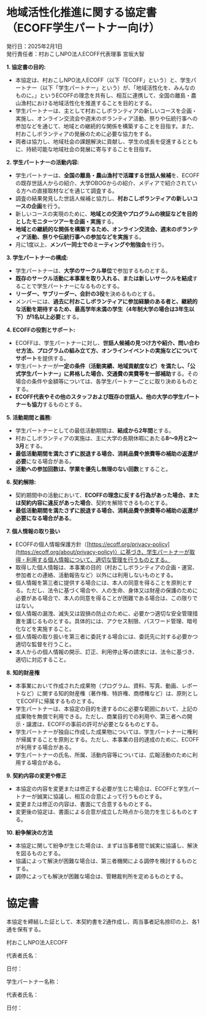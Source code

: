 # 地域活性化推進に関する協定書（ECOFF学生パートナー向け）

発行日：2025年2月1日  
発行責任者：村おこしNPO法人ECOFF代表理事 宮坂大智

**1. 協定書の目的:**

*   本協定は、村おこしNPO法人ECOFF（以下「ECOFF」という）と、学生パートナー（以下「学生パートナー」という）が、「地域活性化を、みんなのものに。」というECOFFの理念を共有し、相互に連携して、全国の離島・農山漁村における地域活性化を推進することを目的とする。
*   学生パートナーは、主として村おこしボランティアの新しいコースを企画・実施し、オンライン交流会や週末のボランティア活動、祭りや伝統行事への参加などを通じて、地域との継続的な関係を構築することを目指す。また、村おこしボランティアの発展のために必要な協力をする。
*   両者は協力し、地域社会の課題解決に貢献し、学生の成長を促進するとともに、持続可能な地域社会の発展に寄与することを目指す。

**2. 学生パートナーの活動内容:**

*   学生パートナーは、**全国の離島・農山漁村で活躍する世話人候補**を、ECOFFの既存世話人からの紹介、大学OBOGからの紹介、メディアで紹介されている方への直接取材などを通じて調査する。
*   調査の結果発見した世話人候補と協力し、**村おこしボランティアの新しいコースの企画**を行う。
*   新しいコースの実現のために、**地域との交流やプログラムの検証などを目的としたモニターツアーを企画・実施**する。
*   **地域との継続的な関係を構築するため、オンライン交流会、週末のボランティア活動、祭りや伝統行事への参加などを実施**する。
*   月に1度以上、**メンバー同士でのミーティングや勉強会**を行う。

**3. 学生パートナーの構成:**

*   学生パートナーは、**大学のサークル単位**で参加するものとする。
*   **既存のサークル活動に本事業を取り入れる、または新しいサークルを結成**することで学生パートナーになるものとする。
*   **リーダー、サブリーダー、会計の3役**を決めるものとする。
*   メンバーには、**過去に村おこしボランティアに参加経験のある者と、継続的な活動を期待するため、最高学年未満の学生（4年制大学の場合は3年生以下）が1名以上必要**とする。

**4. ECOFFの役割とサポート:**

*   ECOFFは、学生パートナーに対し、**世話人候補の見つけ方や紹介、問い合わせ方法、プログラムの組み立て方、オンラインイベントの実施などについてサポート**を提供する。
*   学生パートナーが**一定の条件（活動実績、地域貢献度など）を満たし、「公式学生パートナー」に昇格した場合、交通費の実費等を一部補助**する。その場合の条件や金額等については、各学生パートナーごとに取り決めるものとする。
*   **ECOFF代表やその他のスタッフおよび既存の世話人、他の大学の学生パートナーも協力**するものとする。

**5. 活動期間と義務:**

*   学生パートナーとしての最低活動期間は、**結成から2年間**とする。
*   村おこしボランティアの実施は、主に大学の長期休暇にあたる**8〜9月と2〜3月**とする。
*   **最低活動期間を満たさずに脱退する場合、消耗品費や旅費等の補助の返還が必要**になる場合がある。
*   **活動への参加回数は、学業を優先し無理のない回数**とすること。

**6. 契約解除:**

*   契約期間中の活動において、**ECOFFの理念に反する行為があった場合、または契約内容に違反があった場合**、契約を解除できるものとする。
*   **最低活動期間を満たさずに脱退する場合、消耗品費や旅費等の補助の返還が必要になる場合がある**。

**7. 個人情報の取り扱い**

*   ECOFFの個人情報保護方針（[https://ecoff.org/privacy-policy](https://ecoff.org/about/privacy-policy)）に基づき、学生パートナーが取得・利用する個人情報について、適切な管理を行うものとする。
*   取得した個人情報は、本事業の目的（村おこしボランティアの企画・運営、参加者との連絡、活動報告など）以外には利用しないものとする。
*   個人情報を第三者に提供する場合には、本人の同意を得ることを原則とする。ただし、法令に基づく場合や、人の生命、身体又は財産の保護のために必要がある場合で、本人の同意を得ることが困難である場合は、この限りではない。
*   個人情報の漏洩、滅失又は毀損の防止のために、必要かつ適切な安全管理措置を講じるものとする。具体的には、アクセス制限、パスワード管理、暗号化などを実施すること。
*   個人情報の取り扱いを第三者に委託する場合には、委託先に対する必要かつ適切な監督を行うこと。
*   本人からの個人情報の開示、訂正、利用停止等の請求には、法令に基づき、適切に対応すること。

**8. 知的財産権**

*   本事業において作成された成果物（プログラム、資料、写真、動画、レポートなど）に関する知的財産権（著作権、特許権、商標権など）は、原則としてECOFFに帰属するものとする。
*   学生パートナーは、本協定の目的を達するのに必要な範囲において、上記の成果物を無償で利用できる。ただし、商業目的での利用や、第三者への開示・譲渡は、ECOFFの事前の許可が必要となるものとする。
*   学生パートナーが独自に作成した成果物については、学生パートナーに権利が帰属することを原則とする。ただし、本事業の目的達成のために、ECOFFが利用する場合がある。
*   学生パートナーの氏名、所属、活動内容等については、広報活動のために利用する場合がある。

**9. 契約内容の変更や修正**

*   本協定の内容を変更または修正する必要が生じた場合は、ECOFFと学生パートナーが誠実に協議し、相互の合意によって行うものとする。
*   変更または修正の内容は、書面にて合意するものとする。
*   変更後の協定は、書面による合意が成立した時点から効力を生じるものとする。

**10. 紛争解決の方法**

*   本協定に関して紛争が生じた場合は、まずは当事者間で誠実に協議し、解決を図るものとする。
*   協議によって解決が困難な場合は、第三者機関による調停を検討するものとする。
*   調停によっても解決が困難な場合は、管轄裁判所を定めるものとする。

# 協定書

本協定を締結した証として、本契約書を2通作成し、両当事者記名捺印の上、各1通を保有する。


村おこしNPO法人ECOFF

代表者氏名：  
  
日付：

学生パートナー名称：

代表者氏名：

日付：
